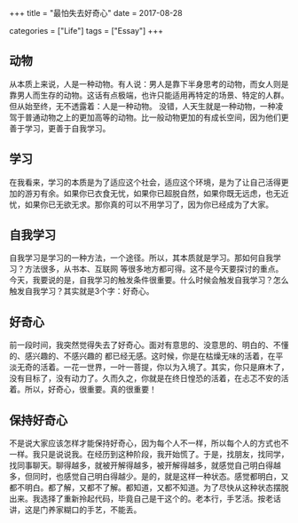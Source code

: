 +++
title = "最怕失去好奇心"
date = 2017-08-28

categories = ["Life"]
tags = ["Essay"]
+++

## 动物
从本质上来说，人是一种动物。有人说：男人是靠下半身思考的动物，而女人则是靠男人而生存的动物。这话有点极端，也许只能适用再特定的场景、特定的人群。但从始至终，无不透露着：人是一种动物。
没错，人天生就是一种动物，一种凌驾于普通动物之上的更加高等的动物。比一般动物更加的有成长空间，因为他们更善于学习，更善于自我学习。

## 学习
在我看来，学习的本质是为了适应这个社会，适应这个环境，是为了让自己活得更加的游刃有余。如果你已衣食无忧，如果你已超脱自然，如果你既无远虑，也无近忧，如果你已无欲无求。那你真的可以不用学习了，因为你已经成为了大家。

## 自我学习
自我学习是学习的一种方法，一个途径。所以，其本质就是学习。那如何自我学习？方法很多，从书本、互联网 等很多地方都可得。这不是今天要探讨的重点。今天，我要说的是，自我学习的触发条件很重要。什么时候会触发自我学习？怎么触发自我学习？其实就是3个字：好奇心。

## 好奇心
前一段时间，我突然觉得失去了好奇心。面对有意思的、没意思的、明白的、不懂的、感兴趣的、不感兴趣的 都已经无感。这时候，你是在枯燥无味的活着，在平淡无奇的活着。一花一世界，一叶一菩提，你以为入境了。其实，你只是麻木了，没有目标了，没有动力了。久而久之，你就是在终日惶恐的活着，在忐忑不安的活着。所以，好奇心，很重要。真的很重要！

## 保持好奇心
不是说大家应该怎样才能保持好奇心，因为每个人不一样，所以每个人的方式也不一样。我只是说说我。在经历到这种阶段，我开始慌了。于是，找朋友，找同学，找同事聊天。聊得越多，就被开解得越多，被开解得越多，就感觉自己明白得越多，但同时，也感觉自己明白得越少。是的，就是这样一种状态。感觉都明白，又都不明白。都了解，又都不了解。都知道，又都不知道。为了尽快从这种状态摆脱出来。我选择了重新拎起代码，毕竟自己是干这个的。老本行，手艺活。按老话讲，这是门养家糊口的手艺，不能丢。

